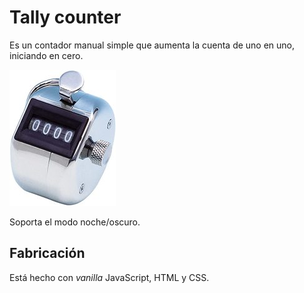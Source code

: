 # Tally counter

Es un contador manual simple que aumenta la cuenta de uno en uno, iniciando en cero.

![Contador manual](img/contador-manual.jpg "Contador manual")

Soporta el modo noche/oscuro.

## Fabricación

Está hecho con _vanilla_ JavaScript, HTML y CSS.
